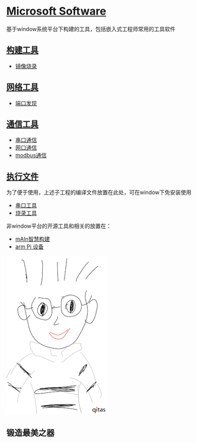 # [Microsoft Software](https://github.com/qitas/software)

基于window系统平台下构建的工具，包括嵌入式工程师常用的工具软件

## [构建工具](qitas/)

* [镜像烧录](https://github.com/Qitas/winimage)

## [网络工具](qitas/)

* [端口发现](https://github.com/Qitas/winscan)

## [通信工具](qitas/)

* [串口通信](https://github.com/Qitas/winserial)
* [网口通信](https://github.com/Qitas/Qnet)
* [modbus通信](https://github.com/Qitas/winmodbus)

## [执行文件](exe/)

为了便于使用，上述子工程的编译文件放置在此处，可在window下免安装使用

* [串口工具](exe/)
* [烧录工具](exe/)

非window平台的开源工具和相关的放置在：

* [mAIn智慧构建](https://github.com/Qitas/mAIn)
* [arm  Pi 设备](https://github.com/Qitas/Pi)

[![sites](qitas/qitas.png)](http://www.qitas.cn)
## 锻造最美之器